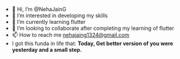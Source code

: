 - 👋 Hi, I’m @NehaJainG
- 👀 I’m interested in developing my skills
- 🌱 I’m currently learning flutter
- 💞️ I’m looking to collaborate after completing my learning of flutter
- 📫 How to reach me nehajaing1324@gmail.com
- I got this funda in life that:  **Today, Get better version of you were yesterday and a small step.**

<!---
NehaJainG/NehaJainG is a ✨ special ✨ repository because its `README.md` (this file) appears on your GitHub profile.
You can click the Preview link to take a look at your changes.
--->

